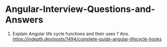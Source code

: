 # Angular-Interview-Questions-and-Answers

1. Explain Angular life cycle functions and their uses ?
Ans. https://indepth.dev/posts/1494/complete-guide-angular-lifecycle-hooks

   


